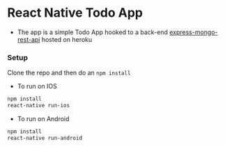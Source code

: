 # React Native Todo App

  - The app is a simple Todo App hooked to a back-end [express-mongo-rest-api](https://github.com/BenkejjaneOuss/express-mongo-rest-api) hosted on heroku

### Setup

Clone the repo and then do an ```npm install```
* To run on IOS
```sh
npm install
react-native run-ios
```
* To run on Android
```sh
npm install
react-native run-android
```